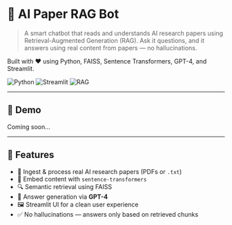 # 🧠 AI Paper RAG Bot

> A smart chatbot that reads and understands AI research papers using Retrieval-Augmented Generation (RAG). Ask it questions, and it answers using real content from papers — no hallucinations.

Built with ❤️ using Python, FAISS, Sentence Transformers, GPT-4, and Streamlit.

![Python](https://img.shields.io/badge/Python-3.10-blue)
![Streamlit](https://img.shields.io/badge/Streamlit-App-orange)
![RAG](https://img.shields.io/badge/RAG-Enabled-brightgreen)


---

## 📸 Demo

Coming soon...  

---

## 🚀 Features

- 📄 Ingest & process real AI research papers (PDFs or `.txt`)
- 🧠 Embed content with `sentence-transformers`
- 🔍 Semantic retrieval using FAISS
- 🤖 Answer generation via **GPT-4**
- 🖼️ Streamlit UI for a clean user experience
- ✅ No hallucinations — answers only based on retrieved chunks
